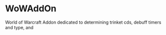 # WoWAddOn
World of Warcraft Addon dedicated to determining trinket cds, debuff timers and type, and 
